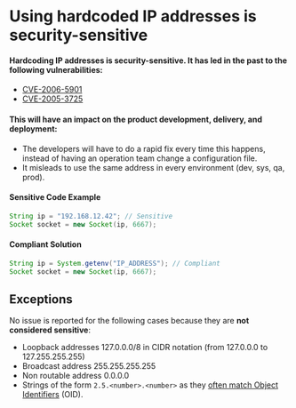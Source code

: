 # Using hardcoded IP addresses is security-sensitive

#### Hardcoding IP addresses is security-sensitive. It has led in the past to the following vulnerabilities:

- [CVE-2006-5901](http://cve.mitre.org/cgi-bin/cvename.cgi?name=CVE-2006-5901)
- [CVE-2005-3725](http://cve.mitre.org/cgi-bin/cvename.cgi?name=CVE-2005-3725)

####  This will have an impact on the product development, delivery, and deployment:

- The developers will have to do a rapid fix every time this happens, instead of having an operation team change a configuration file.
- It misleads to use the same address in every environment (dev, sys, qa, prod).

#### Sensitive Code Example

```java
String ip = "192.168.12.42"; // Sensitive
Socket socket = new Socket(ip, 6667);
```

#### Compliant Solution

```java
String ip = System.getenv("IP_ADDRESS"); // Compliant
Socket socket = new Socket(ip, 6667);
```



## Exceptions

No issue is reported for the following cases because they are **not considered sensitive**:

- Loopback addresses 127.0.0.0/8 in CIDR notation (from 127.0.0.0 to 127.255.255.255)
- Broadcast address 255.255.255.255
- Non routable address 0.0.0.0
- Strings of the form `2.5.<number>.<number>` as they [often match Object Identifiers](http://www.oid-info.com/introduction.htm) (OID).